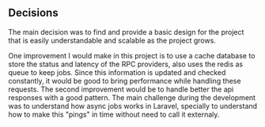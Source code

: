 ## Decisions

The main decision was to find and provide a basic design for the project that is easily understandable and scalable as the project grows.

One improvement I would make in this project is to use a cache database to store the status and latency of the RPC providers, also uses the redis as queue to keep jobs. Since this information is updated and checked constantly, it would be good to bring performance while handling these requests.
The second improvement would be to handle better the api responses with a good pattern.
The main challenge during the development was to understand how async jobs works in Laravel, specially to understand how to make this "pings" in time without need to call it externaly.


